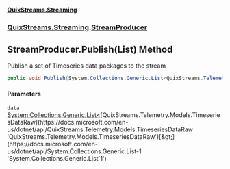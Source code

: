 #### [QuixStreams.Streaming](index.md 'index')
### [QuixStreams.Streaming](QuixStreams.Streaming.md 'QuixStreams.Streaming').[StreamProducer](StreamProducer.md 'QuixStreams.Streaming.StreamProducer')

## StreamProducer.Publish(List<TimeseriesDataRaw>) Method

Publish a set of Timeseries data packages to the stream

```csharp
public void Publish(System.Collections.Generic.List<QuixStreams.Telemetry.Models.TimeseriesDataRaw> data);
```
#### Parameters

<a name='QuixStreams.Streaming.StreamProducer.Publish(System.Collections.Generic.List_QuixStreams.Telemetry.Models.TimeseriesDataRaw_).data'></a>

`data` [System.Collections.Generic.List&lt;](https://docs.microsoft.com/en-us/dotnet/api/System.Collections.Generic.List-1 'System.Collections.Generic.List`1')[QuixStreams.Telemetry.Models.TimeseriesDataRaw](https://docs.microsoft.com/en-us/dotnet/api/QuixStreams.Telemetry.Models.TimeseriesDataRaw 'QuixStreams.Telemetry.Models.TimeseriesDataRaw')[&gt;](https://docs.microsoft.com/en-us/dotnet/api/System.Collections.Generic.List-1 'System.Collections.Generic.List`1')